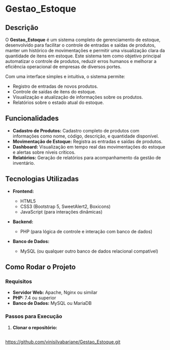 # Gestao_Estoque

## Descrição

O **Gestao_Estoque** é um sistema completo de gerenciamento de estoque, desenvolvido para facilitar o controle de entradas e saídas de produtos, manter um histórico de movimentações e permitir uma visualização clara da quantidade de itens em estoque. Este sistema tem como objetivo principal automatizar o controle de produtos, reduzir erros humanos e melhorar a eficiência operacional de empresas de diversos portes.

Com uma interface simples e intuitiva, o sistema permite:
- Registro de entradas de novos produtos.
- Controle de saídas de itens do estoque.
- Visualização e atualização de informações sobre os produtos.
- Relatórios sobre o estado atual do estoque.

## Funcionalidades

- **Cadastro de Produtos:** Cadastro completo de produtos com informações como nome, código, descrição, e quantidade disponível.
- **Movimentação de Estoque:** Registra as entradas e saídas de produtos.
- **Dashboard:** Visualização em tempo real das movimentações do estoque e alertas sobre níveis críticos.
- **Relatórios:** Geração de relatórios para acompanhamento da gestão de inventário.

## Tecnologias Utilizadas

- **Frontend:**  
  - HTML5
  - CSS3 (Bootstrap 5, SweetAlert2, Boxicons)
  - JavaScript (para interações dinâmicas)
  
- **Backend:**  
  - PHP (para lógica de controle e interação com banco de dados)

- **Banco de Dados:**  
  - MySQL (ou qualquer outro banco de dados relacional compatível)


## Como Rodar o Projeto

### Requisitos

- **Servidor Web:** Apache, Nginx ou similar
- **PHP:** 7.4 ou superior
- **Banco de Dados:** MySQL ou MariaDB

### Passos para Execução

1. **Clonar o repositório:**
   ```bash
https://github.com/vinisilvabariane/Gestao_Estoque.git
